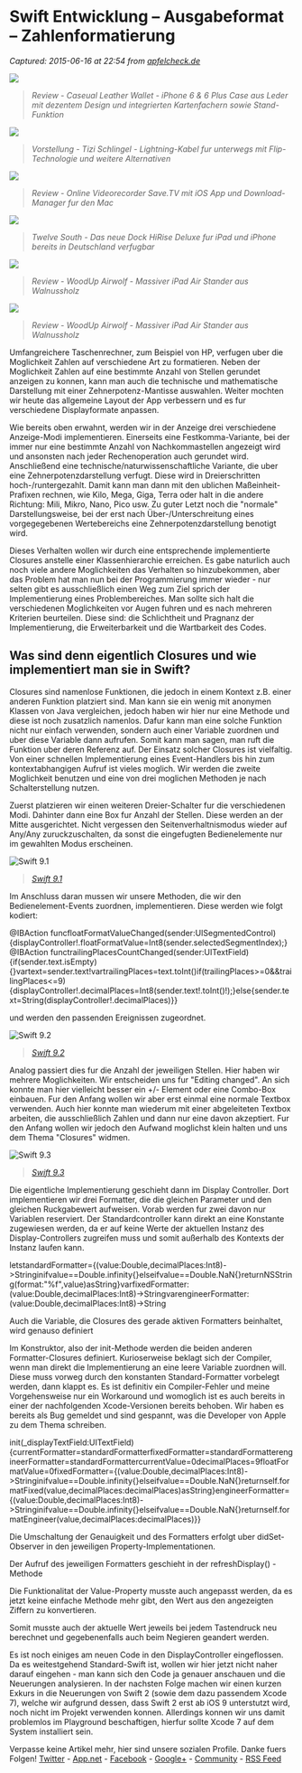 # Swift Entwicklung – Ausgabeformat – Zahlenformatierung

_Captured: 2015-06-16 at 22:54 from [apfelcheck.de](http://apfelcheck.de/tutorials/swift-entwicklung-ausgabeformat-zahlenformatierung/)_

![](http://apfelcheck.de/wp-content/uploads/2015/02/caseual_leatherwallet_iphone6_case_leder_titel.png)

> _Review - Caseual Leather Wallet - iPhone 6 & 6 Plus Case aus Leder mit dezentem Design und integrierten Kartenfachern sowie Stand-Funktion_

![](http://apfelcheck.de/wp-content/uploads/2015/02/tizi_schlingel_lightning_kabel_titel.png)

> _Vorstellung - Tizi Schlingel - Lightning-Kabel fur unterwegs mit Flip-Technologie und weitere Alternativen_

![](http://apfelcheck.de/wp-content/uploads/2014/11/save.tv_online_recoder_titel.jpg)

> _Review - Online Videorecorder Save.TV mit iOS App und Download-Manager fur den Mac_

![](http://apfelcheck.de/wp-content/uploads/2014/11/twelvesouth_hirisedeluxe_titel.jpg)

> _Twelve South - Das neue Dock HiRise Deluxe fur iPad und iPhone bereits in Deutschland verfugbar_

![](http://apfelcheck.de/wp-content/uploads/2014/11/1_g4-sleeve-stone.png)

> _Review - WoodUp Airwolf - Massiver iPad Air Stander aus Walnussholz_

![](http://apfelcheck.de/wp-content/uploads/2014/10/woodup_airwolf_ipadair_ständer_holz_titel.png)

> _Review - WoodUp Airwolf - Massiver iPad Air Stander aus Walnussholz_

Umfangreichere Taschenrechner, zum Beispiel von HP, verfugen uber die Moglichkeit Zahlen auf verschiedene Art zu formatieren. Neben der Moglichkeit Zahlen auf eine bestimmte Anzahl von Stellen gerundet anzeigen zu konnen, kann man auch die technische und mathematische Darstellung mit einer Zehnerpotenz-Mantisse auswahlen. Weiter mochten wir heute das allgemeine Layout der App verbessern und es fur verschiedene Displayformate anpassen.

Wie bereits oben erwahnt, werden wir in der Anzeige drei verschiedene Anzeige-Modi implementieren. Einerseits eine Festkomma-Variante, bei der immer nur eine bestimmte Anzahl von Nachkommastellen angezeigt wird und ansonsten nach jeder Rechenoperation auch gerundet wird. Anschließend eine technische/naturwissenschaftliche Variante, die uber eine Zehnerpotenzdarstellung verfugt. Diese wird in Dreierschritten hoch-/runtergezahlt. Damit kann man dann mit den ublichen Maßeinheit-Prafixen rechnen, wie Kilo, Mega, Giga, Terra oder halt in die andere Richtung: Mili, Mikro, Nano, Pico usw. Zu guter Letzt noch die "normale" Darstellungsweise, bei der erst nach Über-/Unterschreitung eines vorgegegebenen Wertebereichs eine Zehnerpotenzdarstellung benotigt wird.

Dieses Verhalten wollen wir durch eine entsprechende implementierte Closures anstelle einer Klassenhierarchie erreichen. Es gabe naturlich auch noch viele andere Moglichkeiten das Verhalten so hinzubekommen, aber das Problem hat man nun bei der Programmierung immer wieder - nur selten gibt es ausschließlich einen Weg zum Ziel sprich der Implementierung eines Problembereiches. Man sollte sich halt die verschiedenen Moglichkeiten vor Augen fuhren und es nach mehreren Kriterien beurteilen. Diese sind: die Schlichtheit und Pragnanz der Implementierung, die Erweiterbarkeit und die Wartbarkeit des Codes.

## Was sind denn eigentlich Closures und wie implementiert man sie in Swift?

Closures sind namenlose Funktionen, die jedoch in einem Kontext z.B. einer anderen Funktion platziert sind. Man kann sie ein wenig mit anonymen Klassen von Java vergleichen, jedoch haben wir hier nur eine Methode und diese ist noch zusatzlich namenlos. Dafur kann man eine solche Funktion nicht nur einfach verwenden, sondern auch einer Variable zuordnen und uber diese Variable dann aufrufen. Somit kann man sagen, man ruft die Funktion uber deren Referenz auf. Der Einsatz solcher Closures ist vielfaltig. Von einer schnellen Implementierung eines Event-Handlers bis hin zum kontextabhangigen Aufruf ist vieles moglich. Wir werden die zweite Moglichkeit benutzen und eine von drei moglichen Methoden je nach Schalterstellung nutzen.

Zuerst platzieren wir einen weiteren Dreier-Schalter fur die verschiedenen Modi. Dahinter dann eine Box fur Anzahl der Stellen. Diese werden an der Mitte ausgerichtet. Nicht vergessen den Seitenverhaltnismodus wieder auf Any/Any zuruckzuschalten, da sonst die eingefugten Bedienelemente nur im gewahlten Modus erscheinen.

![Swift 9.1](http://apfelcheck.de/wp-content/uploads/2015/06/Swift-9.1.png)

> _[Swift 9.1](http://apfelcheck.de/wp-content/uploads/2015/06/Swift-9.1.png)_

Im Anschluss daran mussen wir unsere Methoden, die wir den Bedienelement-Events zuordnen, implementieren. Diese werden wie folgt kodiert:

@IBAction funcfloatFormatValueChanged(sender:UISegmentedControl){displayController!.floatFormatValue=Int8(sender.selectedSegmentIndex);}@IBAction functrailingPlacesCountChanged(sender:UITextField){if(sender.text.isEmpty){}vartext=sender.text!vartrailingPlaces=text.toInt()if(trailingPlaces>=0&&trailingPlaces<=9){displayController!.decimalPlaces=Int8(sender.text!.toInt()!);}else{sender.text=String(displayController!.decimalPlaces)}}

und werden den passenden Ereignissen zugeordnet.

![Swift 9.2](http://apfelcheck.de/wp-content/uploads/2015/06/Swift-9.2.png)

> _[Swift 9.2](http://apfelcheck.de/wp-content/uploads/2015/06/Swift-9.2.png)_

Analog passiert dies fur die Anzahl der jeweiligen Stellen. Hier haben wir mehrere Moglichkeiten. Wir entscheiden uns fur "Editing changed". An sich konnte man hier vielleicht besser ein +/- Element oder eine Combo-Box einbauen. Fur den Anfang wollen wir aber erst einmal eine normale Textbox verwenden. Auch hier konnte man wiederum mit einer abgeleiteten Textbox arbeiten, die ausschließlich Zahlen und dann nur eine davon akzeptiert. Fur den Anfang wollen wir jedoch den Aufwand moglichst klein halten und uns dem Thema "Closures" widmen.

![Swift 9.3](http://apfelcheck.de/wp-content/uploads/2015/06/Swift-9.3.png)

> _[Swift 9.3](http://apfelcheck.de/wp-content/uploads/2015/06/Swift-9.3.png)_

Die eigentliche Implementierung geschieht dann im Display Controller. Dort implementieren wir drei Formatter, die die gleichen Parameter und den gleichen Ruckgabewert aufweisen. Vorab werden fur zwei davon nur Variablen reserviert. Der Standardcontroller kann direkt an eine Konstante zugewiesen werden, da er auf keine Werte der aktuellen Instanz des Display-Controllers zugreifen muss und somit außerhalb des Kontexts der Instanz laufen kann.

letstandardFormatter={(value:Double,decimalPlaces:Int8)->Stringinifvalue==Double.infinity{}elseifvalue==Double.NaN{}returnNSString(format:"%f",value)asString}varfixedFormatter:(value:Double,decimalPlaces:Int8)->StringvarengineerFormatter:(value:Double,decimalPlaces:Int8)->String

Auch die Variable, die Closures des gerade aktiven Formatters beinhaltet, wird genauso definiert

Im Konstruktor, also der init-Methode werden die beiden anderen Formatter-Closures definiert. Kurioserweise beklagt sich der Compiler, wenn man direkt die Implementierung an eine leere Variable zuordnen will. Diese muss vorweg durch den konstanten Standard-Formatter vorbelegt werden, dann klappt es. Es ist definitiv ein Compiler-Fehler und meine Vorgehensweise nur ein Workaround und womoglich ist es auch bereits in einer der nachfolgenden Xcode-Versionen bereits behoben. Wir haben es bereits als Bug gemeldet und sind gespannt, was die Developer von Apple zu dem Thema schreiben.

init(_displayTextField:UITextField){currentFormatter=standardFormatterfixedFormatter=standardFormatterengineerFormatter=standardFormattercurrentValue=0decimalPlaces=9floatFormatValue=0fixedFormatter={(value:Double,decimalPlaces:Int8)->Stringinifvalue==Double.infinity{}elseifvalue==Double.NaN{}returnself.formatFixed(value,decimalPlaces:decimalPlaces)asString}engineerFormatter={(value:Double,decimalPlaces:Int8)->Stringinifvalue==Double.infinity{}elseifvalue==Double.NaN{}returnself.formatEngineer(value,decimalPlaces:decimalPlaces)}}

Die Umschaltung der Genauigkeit und des Formatters erfolgt uber didSet-Observer in den jeweiligen Property-Implementationen.

Der Aufruf des jeweiligen Formatters geschieht in der refreshDisplay() - Methode

Die Funktionalitat der Value-Property musste auch angepasst werden, da es jetzt keine einfache Methode mehr gibt, den Wert aus den angezeigten Ziffern zu konvertieren.

Somit musste auch der aktuelle Wert jeweils bei jedem Tastendruck neu berechnet und gegebenenfalls auch beim Negieren geandert werden.

Es ist noch einiges am neuen Code in den DisplayController eingeflossen. Da es weitestgehend Standard-Swift ist, wollen wir hier jetzt nicht naher darauf eingehen - man kann sich den Code ja genauer anschauen und die Neuerungen analysieren. In der nachsten Folge machen wir einen kurzen Exkurs in die Neuerungen von Swift 2 (sowie dem dazu passendem Xcode 7), welche wir aufgrund dessen, dass Swift 2 erst ab iOS 9 unterstutzt wird, noch nicht im Projekt verwenden konnen. Allerdings konnen wir uns damit problemlos im Playground beschaftigen, hierfur sollte Xcode 7 auf dem System installiert sein.

Verpasse keine Artikel mehr, hier sind unsere sozialen Profile. Danke fuers Folgen! [Twitter](https://twitter.com/apfelcheck_de) \- [ App.net](https://alpha.app.net/appleuser_de) \- [ Facebook](https://www.facebook.com/AppleUserDeutschland) \- [Google+](https://plus.google.com/b/104582887386945125404/104582887386945125404/posts) \- [Community](https://plus.google.com/u/0/communities/107972702385498602333) \- [RSS Feed](http://feeds.feedburner.com/Apfelcheck)
